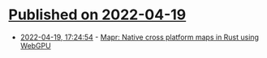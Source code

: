 # [Published on 2022-04-19](index.md)

* [2022-04-19, 17:24:54](https://news.ycombinator.com/item?id=31086087) - [Mapr: Native cross platform maps in Rust using WebGPU](https://github.com/maplibre/maplibre-rs)
